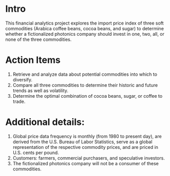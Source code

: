 # Intro
This financial analytics project explores the import price index of three soft commodities (Arabica coffee beans, cocoa beans, and sugar) to determine whether a fictionalized photonics company should invest in one, two, all, or none of the three commodities.

# Action Items
1.  Retrieve and analyze data about potential commodities into which to diversify.
2.  Compare all three commodities to determine their historic and future trends as well as volatility.
3.  Determine the optimal combination of cocoa beans, sugar, or coffee to trade.

# Additional details:
1.  Global price data frequency is monthly (from 1980 to present day), are derived from the U.S. Bureau of Labor Statistics, serve as a global representation of the respective commodity prices, and are priced in U.S. cents per pound.
2.	Customers: farmers, commercial purchasers, and speculative investors.
3. The fictionalized photonics company will not be a consumer of these commodities.
